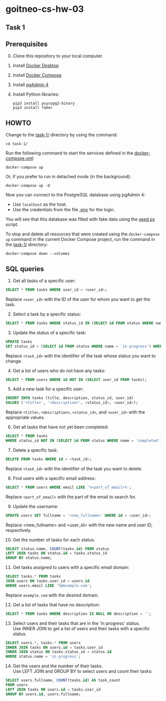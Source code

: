 # goitneo-cs-hw-03

## Task 1

## Prerequisites

0. Clone this repository to your local computer.
1. Install [Docker Desktop](https://www.docker.com/products/docker-desktop/)
2. Install [Docker Compose](https://docs.docker.com/compose/install/)
3. Install [pgAdmin 4](https://www.pgadmin.org/download/)
4. Install Python libraries:

   ```shell
   pip3 install psycopg2-binary
   pip3 install faker
   ```

## HOWTO

Change to the [task-1/](./) directory by using the command:

   ```shell
   cd task-1/
   ```

Run the following command to start the services defined in the [docker-compose.yml](./docker-compose.yaml):

```shell
docker-compose up
```

Or, if you prefer to run in detached mode (in the background):

```shell
docker-compose up -d
```

Now you can connect to the PostgreSQL database using pgAdmin 4:

- Use `localhost` as the host.
- Use the credentials from the file [.env](./.env) for the login.

You will see that this database was filled with fake data using the [seed.py](./scripts/seed.py) script.

To stop and delete all resources that were created using the `docker-compose up` command in the current Docker Compose project, run the command in the [task-1/](./) directory:

```shell
docker-compose down --volumes
```

## SQL queries

1. Get all tasks of a specific user:

```sql
SELECT * FROM tasks WHERE user_id = <user_id>;
```

Replace `<user_id>` with the ID of the user for whom you want to get the task.

2. Select a task by a specific status:

```sql
SELECT * FROM tasks WHERE status_id IN (SELECT id FROM status WHERE name = 'new');
```

3. Update the status of a specific task:

```sql
UPDATE tasks
SET status_id = (SELECT id FROM status WHERE name = 'in progress') WHERE id = <task_id>;
```

Replace `<task_id>` with the identifier of the task whose status you want to change.

4. Get a list of users who do not have any tasks:

```sql
SELECT * FROM users WHERE id NOT IN (SELECT user_id FROM tasks);
```

5. Add a new task for a specific user:

```sql
INSERT INTO tasks (title, description, status_id, user_id)
VALUES ('<title>', '<description>', <status_id>, <user_id>);
```

Replace `<title>`, `<description>`, `<status_id>`, and `<user_id>` with the appropriate values.

6. Get all tasks that have not yet been completed:

```sql
SELECT * FROM tasks
WHERE status_id NOT IN (SELECT id FROM status WHERE name = 'completed');
```

7. Delete a specific task:

```sql
DELETE FROM tasks WHERE id = <task_id>;
```

Replace `<task_id>` with the identifier of the task you want to delete.

8. Find users with a specific email address:

```sql
SELECT * FROM users WHERE email LIKE '%<part_of_email>%';
```

Replace `<part_of_email>` with the part of the email to search for.

9. Update the username:

```sql
UPDATE users SET fullname = '<new_fullname>' WHERE id = <user_id>;
```

Replace <new_fullname> and <user_id> with the new name and user ID, respectively.

10. Get the number of tasks for each status:

```sql
SELECT status.name, COUNT(tasks.id) FROM status
LEFT JOIN tasks ON status.id = tasks.status_id
GROUP BY status.name;
```

11. Get tasks assigned to users with a specific email domain:

```sql
SELECT tasks.* FROM tasks
JOIN users ON tasks.user_id = users.id
WHERE users.email LIKE '%@example.com';
```

Replace `example.com` with the desired domain.

12. Get a list of tasks that have no description:

```sql
SELECT * FROM tasks WHERE description IS NULL OR description = '';
```

13. Select users and their tasks that are in the 'in progress' status.  
Use INNER JOIN to get a list of users and their tasks with a specific status.

```sql
SELECT users.*, tasks.* FROM users
INNER JOIN tasks ON users.id = tasks.user_id
INNER JOIN status ON tasks.status_id = status.id
WHERE status.name = 'in progress';
```

14. Get the users and the number of their tasks.  
Use LEFT JOIN and GROUP BY to select users and count their tasks:

```sql
SELECT users.fullname, COUNT(tasks.id) AS task_count
FROM users
LEFT JOIN tasks ON users.id = tasks.user_id
GROUP BY users.id, users.fullname;
```
